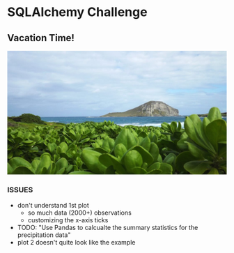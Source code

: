 # SQLAlchemy Challenge

## Vacation Time!

![Adobe free](https://github.com/ejbaq49/sqlalchemy-challenge/blob/master/Resources/negative-space-hawaii-water-plants-landscape-1062x598.jpg?raw=true)


### ISSUES
* don't understand 1st plot
  * so much data (2000+) observations
  * customizing the x-axis ticks
* TODO: "Use Pandas to calcualte the summary statistics for the precipitation data"
* plot 2 doesn't quite look like the example
